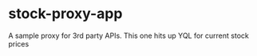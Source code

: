 # stock-proxy-app
A sample proxy for 3rd party APIs.  This one hits up YQL for current stock prices

